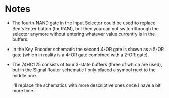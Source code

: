 # Notes
- The fourth NAND gate in the Input Selector could be used to replace Ben's Enter button (for RAM), but then you can not switch through the selector anymore without entering whatever value currently is in the buffers.
- In the Key Encoder schematic the second 4-OR gate is shown as a 5-OR gate (which in reality is a 4-OR gate combined with a 2-OR gate).
- The 74HC125 consists of four 3-state buffers (three of which are used), but in the Signal Router schematic I only placed a symbol next to the middle one.

  I'll replace the schematics with more descriptive ones once I have a bit more time.
